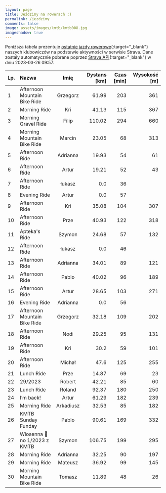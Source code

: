 ```yaml
---
layout: page
title: Jeździmy na rowerach :)
permalink: /jezdzimy
comments: false
image: assets/images/kmtb/kmtb008.jpg
imageshadow: true
---
```


Poniższa tabela prezentuje [ostatnie jazdy rowerowe](https://www.strava.com/clubs/336381){:target="_blank"} naszych klubowiczów na podstawie aktywności w serwisie Strava. Dane zostały automatycznie pobrane poprzez [Strava API](https://developers.strava.com/docs/reference/#api-Clubs-getClubActivitiesById){:target="_blank"} w dniu 2023-03-26 09:57.

Lp. | Nazwa | Imię | Dystans [km] | Czas [min] | Wysokość [m]
:--- | :--- | :---: | ---: | ---: | ---:
1|Afternoon Mountain Bike Ride|Grzegorz|61.99|203|361
2|Morning Ride|Kri|41.13|115|367
3|Morning Gravel Ride|Filip|110.02|294|660
4|Morning Mountain Bike Ride|Marcin|23.05|68|313
5|Afternoon Ride|Adrianna|19.93|54|61
6|Afternoon Ride|Artur|19.21|52|43
7|Afternoon Ride|łukasz|0.0|36|
8|Evening Ride|Artur|0.0|57|
9|Afternoon Ride|Kri|35.08|104|307
10|Afternoon Ride|Prze|40.93|122|318
11|Apteka's Ride|Szymon|24.68|57|132
12|Afternoon Ride|łukasz|0.0|46|
13|Afternoon Ride|Adrianna|34.01|89|121
14|Afternoon Ride|Pablo|40.02|96|189
15|Afternoon Ride|Artur|28.65|103|271
16|Evening Ride|Adrianna|0.0|56|
17|Afternoon Mountain Bike Ride|Grzegorz|32.18|109|202
18|Afternoon Ride|Nodi|29.25|95|131
19|Afternoon Ride|Kri|30.2|59|101
20|Afternoon Ride|Michał|47.6|125|255
21|Lunch Ride|Prze|14.87|69|23
22|29/2023 |Robert|42.21|85|60
23|Lunch Ride|Roland|92.37|180|250
24|I’m back!|Artur|61.29|182|239
25|Morning Ride|Arkadiusz|32.53|85|182
26|KMTB Sunday Funday|Pablo|90.61|169|332
27|Wiosenna 💯 no 1/2023 z KMTB|Szymon|106.75|199|295
28|Morning Ride|Adrianna|32.25|90|197
29|Morning Ride|Mateusz|36.92|99|145
30|Morning Mountain Bike Ride|Tomasz|11.89|48|26
